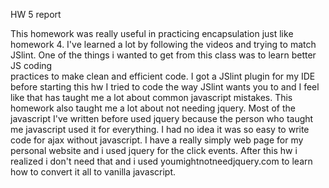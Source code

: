 HW 5 report

This homework was really useful in practicing encapsulation just like homework 4. I've learned a lot by following the 
videos and trying to match JSlint. One of the things i wanted to get from this class was to learn better JS coding  
practices to make clean and efficient code. I got a JSlint plugin for my IDE before starting this hw I tried to code 
the way JSlint wants you to and I feel like that has taught me a lot about common javascript mistakes. This homework 
also taught me a lot about not needing jquery. Most of the javascript I've written before used jquery because the 
person who taught me javascript used it for everything. I had no idea it was so easy to write code for ajax without 
javascript. I have a really simply web page for my personal website and i used jquery for the click events. After this 
hw i realized i don't need that and i used youmightnotneedjquery.com to learn how to convert it all to vanilla javascript.
